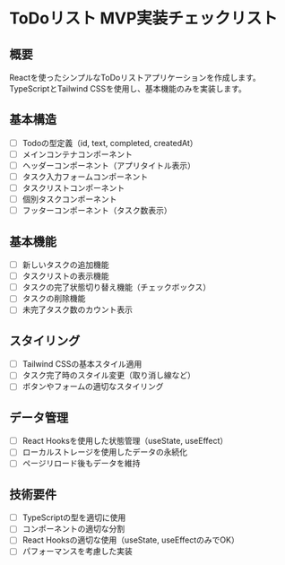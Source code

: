 # ToDoリスト MVP実装チェックリスト

## 概要
Reactを使ったシンプルなToDoリストアプリケーションを作成します。TypeScriptとTailwind CSSを使用し、基本機能のみを実装します。

## 基本構造
- [ ] Todoの型定義（id, text, completed, createdAt）
- [ ] メインコンテナコンポーネント
- [ ] ヘッダーコンポーネント（アプリタイトル表示）
- [ ] タスク入力フォームコンポーネント
- [ ] タスクリストコンポーネント
- [ ] 個別タスクコンポーネント
- [ ] フッターコンポーネント（タスク数表示）

## 基本機能
- [ ] 新しいタスクの追加機能
- [ ] タスクリストの表示機能
- [ ] タスクの完了状態切り替え機能（チェックボックス）
- [ ] タスクの削除機能
- [ ] 未完了タスク数のカウント表示

## スタイリング
- [ ] Tailwind CSSの基本スタイル適用
- [ ] タスク完了時のスタイル変更（取り消し線など）
- [ ] ボタンやフォームの適切なスタイリング

## データ管理
- [ ] React Hooksを使用した状態管理（useState, useEffect）
- [ ] ローカルストレージを使用したデータの永続化
- [ ] ページリロード後もデータを維持

## 技術要件
- [ ] TypeScriptの型を適切に使用
- [ ] コンポーネントの適切な分割
- [ ] React Hooksの適切な使用（useState, useEffectのみでOK）
- [ ] パフォーマンスを考慮した実装

